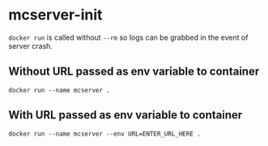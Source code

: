 # mcserver-init

`docker run` is called without `--rm` so logs can be grabbed in the event of server crash.

## Without URL passed as env variable to container
`docker run --name mcserver .`

## With URL passed as env variable to container
`docker run --name mcserver --env URL=ENTER_URL_HERE .`